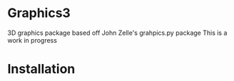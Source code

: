 # Graphics3
3D graphics package based off John Zelle's grahpics.py package
This is a work in progress

# Installation
